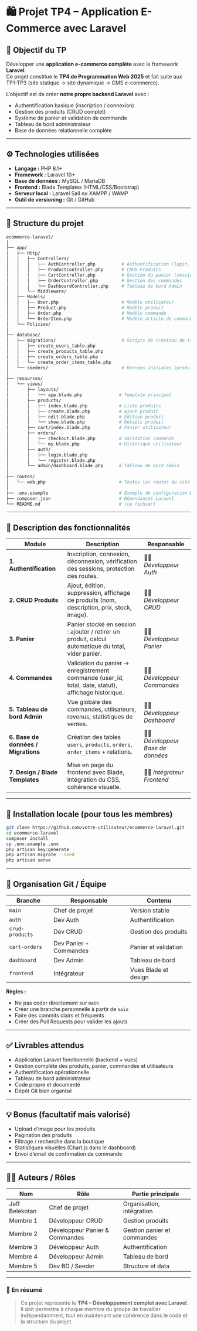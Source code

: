 # 🛍️ Projet TP4 – Application E-Commerce avec Laravel

## 🎯 Objectif du TP
Développer une **application e-commerce complète** avec le framework **Laravel**.  
Ce projet constitue le **TP4 de Programmation Web 2025** et fait suite aux TP1-TP3 (site statique → site dynamique → CMS e-commerce).  

L’objectif est de créer **notre propre backend Laravel** avec :
- Authentification basique (inscription / connexion)
- Gestion des produits (CRUD complet)
- Système de panier et validation de commande
- Tableau de bord administrateur
- Base de données relationnelle complète

---

## ⚙️ Technologies utilisées
- **Langage :** PHP 8.1+
- **Framework :** Laravel 10+
- **Base de données :** MySQL / MariaDB
- **Frontend :** Blade Templates (HTML/CSS/Bootstrap)
- **Serveur local :** Laravel Sail ou XAMPP / WAMP
- **Outil de versioning :** Git / GitHub

---

## 🧩 Structure du projet

```bash
ecommerce-laravel/
│
├── app/
│   ├── Http/
│   │   ├── Controllers/
│   │   │   ├── AuthController.php          # Authentification (login, register, logout)
│   │   │   ├── ProductController.php       # CRUD Produits
│   │   │   ├── CartController.php          # Gestion du panier (session)
│   │   │   ├── OrderController.php         # Gestion des commandes
│   │   │   └── DashboardController.php     # Tableau de bord Admin
│   │   └── Middleware/
│   ├── Models/
│   │   ├── User.php                        # Modèle utilisateur
│   │   ├── Product.php                     # Modèle produit
│   │   ├── Order.php                       # Modèle commande
│   │   └── OrderItem.php                   # Modèle article de commande
│   └── Policies/
│
├── database/
│   ├── migrations/                         # Scripts de création de tables
│   │   ├── create_users_table.php
│   │   ├── create_products_table.php
│   │   ├── create_orders_table.php
│   │   └── create_order_items_table.php
│   └── seeders/                            # Données initiales (produits, admin)
│
├── resources/
│   └── views/
│       ├── layouts/
│       │   └── app.blade.php              # Template principal
│       ├── products/
│       │   ├── index.blade.php            # Liste produits
│       │   ├── create.blade.php           # Ajout produit
│       │   ├── edit.blade.php             # Édition produit
│       │   └── show.blade.php             # Détails produit
│       ├── cart/index.blade.php           # Panier utilisateur
│       ├── orders/
│       │   ├── checkout.blade.php         # Validation commande
│       │   └── my.blade.php               # Historique utilisateur
│       ├── auth/
│       │   ├── login.blade.php
│       │   └── register.blade.php
│       └── admin/dashboard.blade.php      # Tableau de bord admin
│
├── routes/
│   └── web.php                            # Toutes les routes du site
│
├── .env.example                           # Exemple de configuration BD
├── composer.json                          # Dépendances Laravel
└── README.md                              # (ce fichier)
```

---

## 🧠 Description des fonctionnalités

| Module | Description | Responsable |
|---------|-------------|--------------|
| **1. Authentification** | Inscription, connexion, déconnexion, vérification des sessions, protection des routes. | 🧑‍💻 *Développeur Auth* |
| **2. CRUD Produits** | Ajout, édition, suppression, affichage de produits (nom, description, prix, stock, image). | 🧑‍💻 *Développeur CRUD* |
| **3. Panier** | Panier stocké en session : ajouter / retirer un produit, calcul automatique du total, vider panier. | 🧑‍💻 *Développeur Panier* |
| **4. Commandes** | Validation du panier → enregistrement commande (user_id, total, date, statut), affichage historique. | 🧑‍💻 *Développeur Commandes* |
| **5. Tableau de bord Admin** | Vue globale des commandes, utilisateurs, revenus, statistiques de ventes. | 🧑‍💻 *Développeur Dashboard* |
| **6. Base de données / Migrations** | Création des tables `users`, `products`, `orders`, `order_items` + relations. | 🧑‍💻 *Développeur Base de données* |
| **7. Design / Blade Templates** | Mise en page du frontend avec Blade, intégration du CSS, cohérence visuelle. | 🧑‍💻 *Intégrateur Frontend* |

---

## 🧰 Installation locale (pour tous les membres)

```bash
git clone https://github.com/votre-utilisateur/ecommerce-laravel.git
cd ecommerce-laravel
composer install
cp .env.example .env
php artisan key:generate
php artisan migrate --seed
php artisan serve
```

---

## 🧭 Organisation Git / Équipe

| Branche | Responsable | Contenu |
|----------|-------------|----------|
| `main` | Chef de projet | Version stable |
| `auth` | Dev Auth | Authentification |
| `crud-products` | Dev CRUD | Gestion des produits |
| `cart-orders` | Dev Panier + Commandes | Panier et validation |
| `dashboard` | Dev Admin | Tableau de bord |
| `frontend` | Intégrateur | Vues Blade et design |

**Règles :**
- Ne pas coder directement sur `main`
- Créer une branche personnelle à partir de `main`
- Faire des commits clairs et fréquents
- Créer des Pull Requests pour valider les ajouts

---

## ✅ Livrables attendus
- Application Laravel fonctionnelle (backend + vues)
- Gestion complète des produits, panier, commandes et utilisateurs
- Authentification opérationnelle
- Tableau de bord administrateur
- Code propre et documenté
- Dépôt Git bien organisé

---

## 💡 Bonus (facultatif mais valorisé)
- Upload d’image pour les produits
- Pagination des produits
- Filtrage / recherche dans la boutique
- Statistiques visuelles (Chart.js dans le dashboard)
- Envoi d’email de confirmation de commande

---

## 👨‍💻 Auteurs / Rôles
| Nom | Rôle | Partie principale |
|------|------|------------------|
| Jeff Belekotan | Chef de projet | Organisation, intégration |
| Membre 1 | Développeur CRUD | Gestion produits |
| Membre 2 | Développeur Panier & Commandes | Gestion panier et commandes |
| Membre 3 | Développeur Auth | Authentification |
| Membre 4 | Développeur Admin | Tableau de bord |
| Membre 5 | Dev BD / Seeder | Structure et data |

---

### 🚀 En résumé

> Ce projet représente le **TP4 – Développement complet avec Laravel**.  
> Il doit permettre à chaque membre du groupe de travailler indépendamment, tout en maintenant une cohérence dans le code et la structure du projet.
